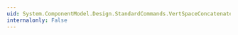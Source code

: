 ```yaml
---
uid: System.ComponentModel.Design.StandardCommands.VertSpaceConcatenate
internalonly: False
---
```

